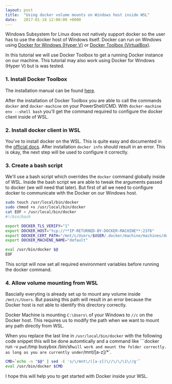 ```yaml
---
layout: post
title:  "Using docker volume mounts on Windows host inside WSL"
date:   2017-01-18 12:00:00 +0000
---
```


Windows Subsystem for Linux does not natively support docker so the user has to use the docker host of Windows itself.
Docker can run on Windows using [Docker for Windows (Hyper V)](https://docs.docker.com/engine/installation/windows/)
or [Docker Toolbox (VirtualBox)](https://www.docker.com/products/docker-toolbox).

<!--more-->

In this tutorial we will use Docker Toolbox to get a running Docker instance on our machine. This tutorial may also work
using Docker for Windows (Hyper V) but is was tested.

### 1. Install Docker Toolbox

The installation manual can be found [here](https://www.docker.com/products/docker-toolbox).

After the installation of Docker Toolbox you are able to call the commands `docker` and `docker-machine` on your PowerShell/CMD.
With `docker-machine env --shell bash` you'll get the command required to configure the docker client inside of WSL.

### 2. Install docker client in WSL

You've to install docker on the WSL. This is quite easy and documented in the
[official docs](https://docs.docker.com/engine/installation/linux/ubuntulinux/).
After installation `docker info` should result in an error. This is okay, the next
step will be used to configure it correctly.

### 3. Create a bash script

We'll use a bash script which overrides the `docker` command globally inside of WSL.
Inside the bash script we are able to tweak the arguments passed to docker (we will need that later).
But first of all we need to configure docker to communicate with the Docker on our Windows host.

```bash
sudo touch /usr/local/bin/docker
sudo chmod +x /usr/local/bin/docker
cat EOF > /usr/local/bin/docker
#!/bin/bash

export DOCKER_TLS_VERIFY="1"
export DOCKER_HOST="tcp://**IP-RETURNED-BY-DOCKER-MACHINE**:2376"
export DOCKER_CERT_PATH="/mnt/c/Users/$USER/.docker/machine/machines/default"
export DOCKER_MACHINE_NAME="default"

eval /usr/bin/docker $@
EOF
```

This script will now set all required environment variables before running the docker command.

### 4. Allow volume mounting from WSL

Bascially everyting is already set up to mount any volume inside `/mnt/c/Users`. But passing this path will result in an
error because the Docker host is not able to identify this directory correctly.

Docker Machine is mounting `C:\Users\` of your Windows to `//c` on the Docker host. This requires us to modify the path
when we want to mount any path directly from WSL.

When you replace the last line in `/usr/local/bin/docker` with the following code snippet this will be done automtically
and a command like ```docker run -v `pwd`:/tmp busybox /bin/sh` will work and mount the folder correctly. as long as you
are currently under `/mnt/[a-z]/*`.

```bash
CMD=`echo -n "$@" | sed -E 's/\/mnt\/([a-z])\//\/\/\1\//g'`
eval /usr/bin/docker $CMD
```

I hope this will help you to get started with Docker inside your WSL.
